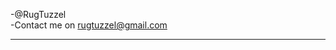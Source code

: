 -@RugTuzzel <br>
-Contact me on rugtuzzel@gmail.com
<hr>

<!---
RugTuzzel/RugTuzzel is a ✨ special ✨ repository because its `README.md` (this file) appears on your GitHub profile.
You can click the Preview link to take a look at your changes.
--->
